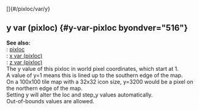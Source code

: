 []{#/pixloc/var/y}    
## y var (pixloc) {#y-var-pixloc byondver="516"}    
**See also:**    
:   [pixloc](/ref/pixloc/pixloc.md)    
:   [x var (pixloc)](/ref/pixloc/var/x/x.md)    
:   [z var (pixloc)](/ref/pixloc/var/z/z.md)    
The y value of this pixloc in world pixel coordinates, which start at 1.    
A value of y=1 means this is lined up to the southern edge of the map.    
On a 100x100 tile map with a 32x32 icon size, y=3200 would be a pixel on    
the northern edge of the map.    
Setting y will alter the loc and step_y values automatically.    
Out-of-bounds values are allowed.  